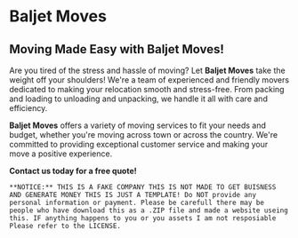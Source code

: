 # Baljet Moves
##  Moving Made Easy with **Baljet Moves**!

Are you tired of the stress and hassle of moving?  Let **Baljet Moves** take the weight off your shoulders!  We're a team of experienced and friendly movers dedicated to making your relocation smooth and stress-free.  From packing and loading to unloading and unpacking, we handle it all with care and efficiency.  

**Baljet Moves** offers a variety of moving services to fit your needs and budget, whether you're moving across town or across the country.  We're committed to providing exceptional customer service and making your move a positive experience.  

**Contact us today for a free quote!**

`**NOTICE:** THIS IS A FAKE COMPANY THIS IS NOT MADE TO GET BUISNESS AND GENERATE MONEY THIS IS JUST A TEMPLATE! Do NOT provide any personal information or payment. Please be carefull there may be people who have download this as a .ZIP file and made a website useing this. IF anything happens to you or you assets I am not resposiable Please refer to the LICENSE.`
